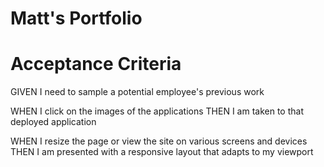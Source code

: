 # Matt's Portfolio

# Acceptance Criteria
GIVEN I need to sample a potential employee's previous work

<!-- WHEN I load their portfolio
THEN I am presented with the developer's name, a recent photo or avatar, and links to sections about them, their work, and how to contact them -->

<!-- WHEN I click one of the links in the navigation
THEN the UI scrolls to the corresponding section -->

<!-- WHEN I click on the link to the section about their work
THEN the UI scrolls to a section with titled images of the developer's applications -->

<!-- WHEN I am presented with the developer's first application
THEN that application's image should be larger in size than the others -->

WHEN I click on the images of the applications
THEN I am taken to that deployed application

WHEN I resize the page or view the site on various screens and devices
THEN I am presented with a responsive layout that adapts to my viewport
